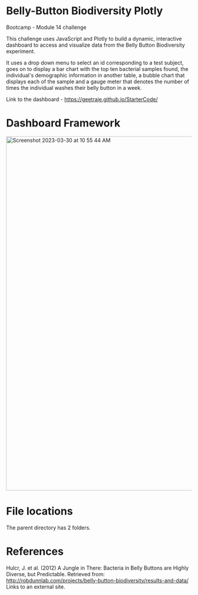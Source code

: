 


# **Belly-Button Biodiversity Plotly**

Bootcamp - Module 14 challenge

This challenge uses JavaScript and Plotly to build a dynamic, interactive dashboard to access and visualize data from the Belly Button Biodiversity experiment.

It uses a drop down menu to select an id corresponding to a test subject, goes on to display a bar chart with the top ten bacterial samples found, the individual's demographic information in another table, a bubble chart that displays each of the sample and a gauge meter that denotes the number of times the individual washes their belly button in a week.

Link to the dashboard - https://geetraje.github.io/StarterCode/ 

# **Dashboard Framework**


<img width="959" alt="Screenshot 2023-03-30 at 10 55 44 AM" src="https://user-images.githubusercontent.com/119769357/228940217-bd35d84a-d2a0-4908-8d40-a1b701fdbac8.png">













# **File locations**
The parent directory has 2 folders. 



# **References**
Hulcr, J. et al. (2012) A Jungle in There: Bacteria in Belly Buttons are Highly Diverse, but Predictable. Retrieved from: http://robdunnlab.com/projects/belly-button-biodiversity/results-and-data/ Links to an external site.
